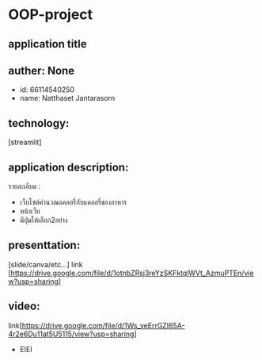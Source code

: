 # OOP-project

## application title

## auther: None

  * id: 66114540250
  * name: Natthaset Jantarasorn
     
## technology:
[streamlit]

## application description:
รายละเอียด : 
  * เว็บไซต์คำนวณแคลอรี่กับแคลอรี่ของอาหาร
  * หน้าเว็บ
  * มีปุ่มให้เลือก2อย่าง

## presenttation: 
[slide/canva/etc...] link [https://drive.google.com/file/d/1otnbZRsj3reYzSKFktqlWVt_AzmuPTEn/view?usp=sharing]

## video: 
link[https://drive.google.com/file/d/1Ws_veErrGZI65A-4r2e6Du11at5U5115/view?usp=sharing]

* EIEI 
